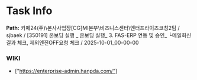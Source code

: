 # Task Info

**Path:** 카페24(주)\본사사업장\[CG]MI본부\비즈니스센터\엔터프라이즈코칭2팀 / sjbaek / [350191] 온보딩 실행 _ 온보딩 실행_ 3. FAS-ERP 연동 및 승인_ └메일회신결과 체크, 제외엔진OFF요청 체크 / 2025-10-01_00-00-00

### WIKI
- ["https://enterprise-admin.hanpda.com/"]

